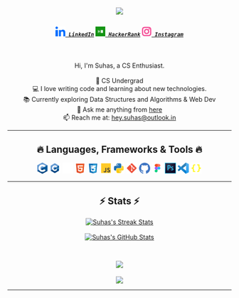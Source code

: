 <h1 align="center">
  <a href="https://git.io/typing-svg">
    <img src="https://readme-typing-svg.herokuapp.com/?lines=Hello,+There!+👋;This+is+Suhas....;Nice+to+meet+you!&center=true&size=30">
  </a>
</h1>

<h5 align="center">
  <code><a href="https://www.linkedin.com/in/tsuhas/" title="LinkedIn Profile"><img width="22" src="images/linkedin.svg"> LinkedIn</a></code>
  <code><a href="https://www.hackerrank.com/profile/suhasftw" title="HackerRank Profile"><img width="22" src="images/hackerrank.svg"> HackerRank</a></code>
  <code><a href="https://www.instagram.com/zenn1._/" title="Instagram Profile"><img width="22" src="images/instagram.svg"> Instagram</a></code>
</h5>

<br>

<p align="center">
  Hi, I'm Suhas, a CS Enthusiast.
  <br><br>
  🔬 CS Undergrad
  <br>
  💻 I love writing code and learning about new technologies.
  <br>
  📚 Currently exploring Data Structures and Algorithms & Web Dev
  <br>
  💬 Ask me anything from <a href="https://github.com/heysuhas">here</a>
  <br>
  📫 Reach me at: <a href="mailto:hey.suhas@outlook.in">hey.suhas@outlook.in</a>
</p>

<hr>

<h2 align="center">🔥 Languages, Frameworks & Tools 🔥</h2>

<p align="center">
  <code><img title="C" height="25" src="images/c.svg"></code>
  <code><img title="C++" height="25" src="images/cpp.svg"></code>
  <code><img title="Problem Solving" height="25" src="images/probsolv.svg"></code>
  <code><img title="HTML5" height="25" src="images/html.svg"></code>
  <code><img title="CSS" height="25" src="images/css.svg"></code>
  <code><img title="JavaScript" height="25" src="images/js.svg"></code>
  <code><img title="Python" height="25" src="images/python.svg"></code>
  <code><img title="Git" height="25" src="images/git.svg"></code>
  <code><img title="GitHub" height="25" src="images/github.svg"></code>
  <code><img title="Figma" height="25" src="images/figma.svg"></code>
  <code><img title="Adobe Photoshop" height="25" src="images/ps.svg"></code>
  <code><img title="Visual Studio Code" height="25" src="images/vscode.svg"></code>
  <code><img title="JSON" height="25" src="images/json.svg"></code>
</p>

<hr>

<h2 align="center">⚡ Stats ⚡</h2>

<p align = "center">
  <a href="https://github.com/denvercoder1/github-readme-streak-stats" title="Go to Source">
    <img width=390 src="https://streak-stats.demolab.com/?user=heysuhas&theme=react&border=61dafb&hide_border=true" alt="Suhas's Streak Stats"/>
  </a> <br> <br>
  <a href="https://github.com/denvercoder1/github-readme-stats" title="Go to Source">
    <img width=390 src="https://github-readme-stats.vercel.app/api?username=heysuhas&show_icons=true&theme=react&border_color=61dafb&hide_border=true" alt="Suhas's GitHub Stats"/>
  </a>
</p>

<br>

<p align="center">
  
  <img width=390 src="https://github-readme-stats.vercel.app/api/wakatime?username=heysuhas&theme=react&border=61dafb&hide_border=true"/>
</p>
<p align="center">
<img align="center" src="https://readme-typing-svg.herokuapp.com/?lines=(+%20Stats+are+reflected+from+June+2024+);Powered+By+WakaTime;Nice+to+meet+you!&center=true&size=13&color=61dafb">
</p>
<hr>
